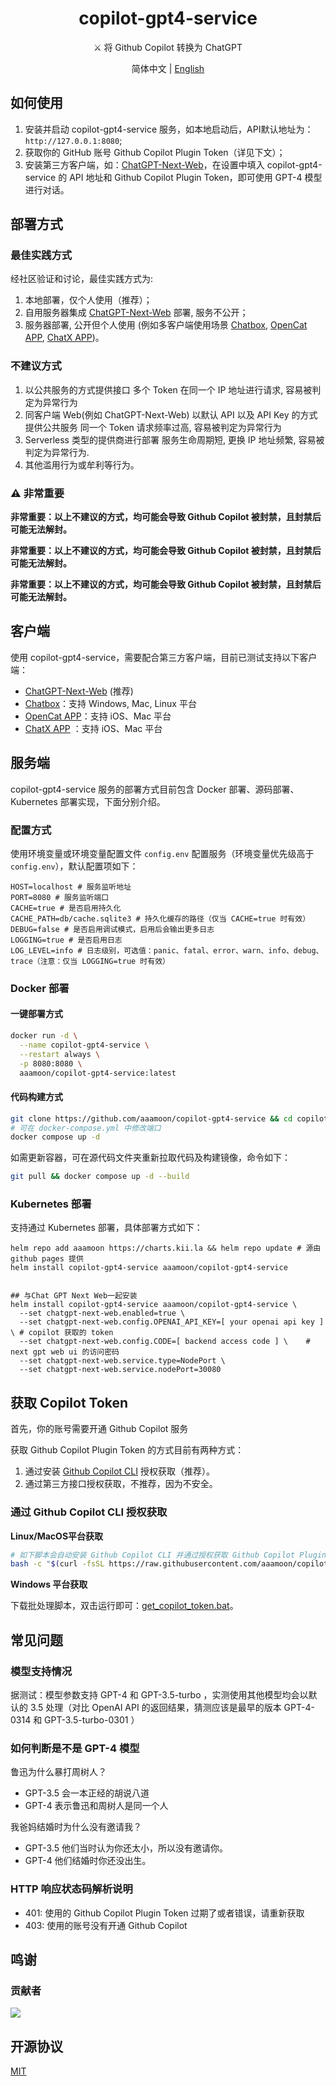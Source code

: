 <h1 align="center">copilot-gpt4-service</h1>

<p align="center">
⚔️ 将 Github Copilot 转换为 ChatGPT
</p>

<p align="center">
简体中文 | <a href="README_EN.md">English</a>
</p>

## 如何使用

1. 安装并启动 copilot-gpt4-service 服务，如本地启动后，API默认地址为：`http://127.0.0.1:8080`;
2. 获取你的 GitHub 账号 Github Copilot Plugin Token（详见下文）；
3. 安装第三方客户端，如：[ChatGPT-Next-Web](https://github.com/ChatGPTNextWeb/ChatGPT-Next-Web)，在设置中填入 copilot-gpt4-service 的 API 地址和 Github Copilot Plugin Token，即可使用 GPT-4 模型进行对话。

## 部署方式

### 最佳实践方式

经社区验证和讨论，最佳实践方式为:

1. 本地部署，仅个人使用（推荐）；
2. 自用服务器集成 [ChatGPT-Next-Web](https://github.com/ChatGPTNextWeb/ChatGPT-Next-Web) 部署, 服务不公开；
3. 服务器部署, 公开但个人使用 (例如多客户端使用场景 [Chatbox](https://github.com/Bin-Huang/chatbox), [OpenCat APP](https://opencat.app/), [ChatX APP](https://apps.apple.com/us/app/chatx-ai-chat-client/id6446304087))。

### 不建议方式
1. 以公共服务的方式提供接口
    多个 Token 在同一个 IP 地址进行请求, 容易被判定为异常行为
2. 同客户端 Web(例如 ChatGPT-Next-Web) 以默认 API 以及 API Key 的方式提供公共服务
    同一个 Token 请求频率过高, 容易被判定为异常行为
3. Serverless 类型的提供商进行部署
    服务生命周期短, 更换 IP 地址频繁, 容易被判定为异常行为.
4. 其他滥用行为或牟利等行为。

### ⚠️ 非常重要

**非常重要：以上不建议的方式，均可能会导致 Github Copilot 被封禁，且封禁后可能无法解封。**

**非常重要：以上不建议的方式，均可能会导致 Github Copilot 被封禁，且封禁后可能无法解封。**

**非常重要：以上不建议的方式，均可能会导致 Github Copilot 被封禁，且封禁后可能无法解封。**

## 客户端

使用 copilot-gpt4-service，需要配合第三方客户端，目前已测试支持以下客户端：

- [ChatGPT-Next-Web](https://github.com/ChatGPTNextWeb/ChatGPT-Next-Web) (推荐)
- [Chatbox](https://github.com/Bin-Huang/chatbox)：支持 Windows, Mac, Linux 平台
- [OpenCat APP](https://opencat.app/)：支持 iOS、Mac 平台
- [ChatX APP](https://apps.apple.com/us/app/chatx-ai-chat-client/id6446304087) ：支持 iOS、Mac 平台

## 服务端

copilot-gpt4-service 服务的部署方式目前包含 Docker 部署、源码部署、Kubernetes 部署实现，下面分别介绍。

### 配置方式

使用环境变量或环境变量配置文件 `config.env` 配置服务（环境变量优先级高于 `config.env`），默认配置项如下：  

```env
HOST=localhost # 服务监听地址
PORT=8080 # 服务监听端口
CACHE=true # 是否启用持久化
CACHE_PATH=db/cache.sqlite3 # 持久化缓存的路径（仅当 CACHE=true 时有效）
DEBUG=false # 是否启用调试模式，启用后会输出更多日志
LOGGING=true # 是否启用日志
LOG_LEVEL=info # 日志级别，可选值：panic、fatal、error、warn、info、debug、trace（注意：仅当 LOGGING=true 时有效）
```

### Docker 部署

#### 一键部署方式

```bash
docker run -d \
  --name copilot-gpt4-service \
  --restart always \
  -p 8080:8080 \
  aaamoon/copilot-gpt4-service:latest
```

#### 代码构建方式

```bash
git clone https://github.com/aaamoon/copilot-gpt4-service && cd copilot-gpt4-service
# 可在 docker-compose.yml 中修改端口  
docker compose up -d
```

如需更新容器，可在源代码文件夹重新拉取代码及构建镜像，命令如下：  

```bash
git pull && docker compose up -d --build
```

### Kubernetes 部署

支持通过 Kubernetes 部署，具体部署方式如下：

```shell
helm repo add aaamoon https://charts.kii.la && helm repo update # 源由 github pages 提供
helm install copilot-gpt4-service aaamoon/copilot-gpt4-service


## 与Chat GPT Next Web一起安装
helm install copilot-gpt4-service aaamoon/copilot-gpt4-service \
  --set chatgpt-next-web.enabled=true \
  --set chatgpt-next-web.config.OPENAI_API_KEY=[ your openai api key ] \ # copilot 获取的 token
  --set chatgpt-next-web.config.CODE=[ backend access code ] \    # next gpt web ui 的访问密码
  --set chatgpt-next-web.service.type=NodePort \
  --set chatgpt-next-web.service.nodePort=30080
```

## 获取 Copilot Token

首先，你的账号需要开通 Github Copilot 服务

获取 Github Copilot Plugin Token 的方式目前有两种方式：

1. 通过安装 [Github Copilot CLI](https://githubnext.com/projects/copilot-cli/) 授权获取（推荐）。
2. 通过第三方接口授权获取，不推荐，因为不安全。

### 通过 Github Copilot CLI 授权获取

**Linux/MacOS平台获取**

```bash
# 如下脚本会自动安装 Github Copilot CLI 并通过授权获取 Github Copilot Plugin Token 
bash -c "$(curl -fsSL https://raw.githubusercontent.com/aaamoon/copilot-gpt4-service/master/shells/get_copilot_token.sh)"
```

**Windows 平台获取**

下载批处理脚本，双击运行即可：[get_copilot_token.bat](https://raw.githubusercontent.com/aaamoon/copilot-gpt4-service/master/shells/get_copilot_token.bat)。

## 常见问题

### 模型支持情况

据测试：模型参数支持 GPT-4 和 GPT-3.5-turbo ，实测使用其他模型均会以默认的 3.5 处理（对比 OpenAI API 的返回结果，猜测应该是最早的版本 GPT-4-0314 和 GPT-3.5-turbo-0301 ）

### 如何判断是不是 GPT-4 模型

鲁迅为什么暴打周树人？

- GPT-3.5 会一本正经的胡说八道
- GPT-4 表示鲁迅和周树人是同一个人

我爸妈结婚时为什么没有邀请我？

- GPT-3.5 他们当时认为你还太小，所以没有邀请你。
- GPT-4 他们结婚时你还没出生。

### HTTP 响应状态码解析说明

- 401: 使用的 Github Copilot Plugin Token 过期了或者错误，请重新获取
- 403: 使用的账号没有开通 Github Copilot


## 鸣谢

### 贡献者

<a href="https://github.com/aaamoon/copilot-gpt4-service/graphs/contributors">
  <img src="https://contrib.rocks/image?repo=aaamoon/copilot-gpt4-service&anon=0" />
</a>

## 开源协议

[MIT](https://opensource.org/license/mit/)
